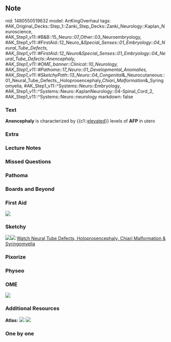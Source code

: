 ## Note
nid: 1480550519632
model: AnKingOverhaul
tags: #AK_Original_Decks::Step_1::Zanki_Step_Decks::Zanki_Neurology::Kaplan_Neuroscience, #AK_Step1_v11::#B&B::15_Neuro::07_Other::03_Neuroembryology, #AK_Step1_v11::#FirstAid::12_Neuro_&_Special_Senses::01_Embryology::04_Neural_Tube_Defects, #AK_Step1_v11::#FirstAid::12_Neuro_&_Special_Senses::01_Embryology::04_Neural_Tube_Defects::Anencephaly, #AK_Step1_v11::#OME_banner::Clinical::10_Neurology, #AK_Step1_v11::#Pathoma::17_Neuro::01_Developmental_Anomalies, #AK_Step1_v11::#SketchyPath::13_Neuro::04_Congenital_&_Neurocutaneous::01_Neural_Tube_Defects,_Holoprosencephaly,_Chiari_Malformation_&_Syringomyelia, #AK_Step1_v11::^Systems::Neuro::Embryology, #AK_Step1_v11::^Systems::Neuro::KaplanNeurology::04-Spinal_Cord_2, #AK_Step1_v11::^Systems::Neuro::neurology
markdown: false

### Text
<div>
  <b>Anencephaly</b> is characterized by {{c1::<u>elevated</u>}}
  levels of <b>AFP</b> in utero
</div>

### Extra


### Lecture Notes


### Missed Questions


### Pathoma


### Boards and Beyond


### First Aid
<img src="tmp0TQnnX.png">

### Sketchy
<img src="NTD%20AFP_1566160514431.jpg"><img src=
"Zoverall%20picture%20(100)_1566160514431.JPG"> <a href=
"https://dashboard.sketchy.com/study/medical/courses/medical-pathophysiology/units/medical-pathophysiology-neuro/videos/medical-pathophysiology-neuro-congenital-and-neurocutaneous-neural-tube-defects-holoprosencephaly-chiari-malformation-and-syringomyelia?utm_source=anki&utm_medium=partnership&utm_campaign=february_update&utm_content=medical">
Watch Neural Tube Defects, Holoprosencephaly, Chiari Malformation &
Syringomyelia</a>

### Pixorize


### Physeo


### OME
<div class="ome-widget">
  <a href=
  "https://onlinemeded.org/spa/neurology?ref=anki"><img src="_OME_AnkiFlashcards_Topic_6.png"></a>
</div>

### Additional Resources
<b>Atlas:</b> <img src="tmp6p_ILo.png"> <img src="tmpI1hu1a.png">

### One by one

